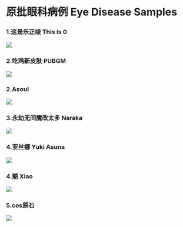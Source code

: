 # 原批眼科病例 Eye Disease Samples


### 1.这是乐正绫   This is 0

![](https://github.com/DreamingCats/miHoYoJokes/raw/main/genshitjokes/原批眼科病例/这是乐正绫.jpg)

### 2.吃鸡新皮肤   PUBGM

![](https://github.com/DreamingCats/miHoYoJokes/raw/main/genshitjokes/原批眼科病例/吃鸡新皮肤.jpg)

### 2.Asoul

![](https://github.com/DreamingCats/miHoYoJokes/raw/main/genshitjokes/原批眼科病例/asoul.jpg)

### 3.永劫无间魔改太多   Naraka

![](https://github.com/DreamingCats/miHoYoJokes/raw/main/genshitjokes/原批眼科病例/永劫无间魔改太多.jpg)

### 4.亚丝娜   Yuki Asuna

![](https://github.com/DreamingCats/miHoYoJokes/raw/main/genshitjokes/原批眼科病例/亚丝娜.jpg)

### 4.魈   Xiao

![](https://github.com/DreamingCats/miHoYoJokes/raw/main/genshitjokes/原批眼科病例/魈.jpg)

### 5.cos原石

![](https://github.com/DreamingCats/miHoYoJokes/raw/main/genshitjokes/原批眼科病例/cos原石.jpg)